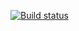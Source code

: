 [![Build status](https://ci.appveyor.com/api/projects/status/bg2t5hpsuxcpi678?svg=true)](https://ci.appveyor.com/project/OksanaEvstratova/js42)